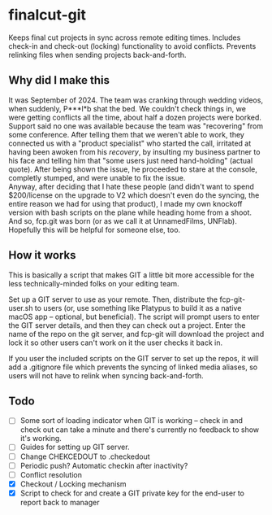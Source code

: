 # finalcut-git
Keeps final cut projects in sync across remote editing times.  Includes check-in and check-out (locking) functionality to avoid conflicts.
Prevents relinking files when sending projects back-and-forth.

## Why did I make this
It was September of 2024.  The team was cranking through wedding videos, when suddenly, P\*\*\*l\*b shat the bed.  We couldn't check things in, we were getting conflicts all the time, about half a dozen projects were borked.  Support said no one was available because the team was "recovering" from some conference.  After telling them that we weren't able to work, they connected us with a "product specialist" who started the call, irritated at having been awoken from his *recovery*, by insulting my business partner to his face and telling him that "some users just need hand-holding" (actual quote).  After being shown the issue, he proceeded to stare at the console, completly stumped, and were unable to fix the issue.   
Anyway, after deciding that I hate these people (and didn't want to spend $200/license on the upgrade to V2 which doesn't even do the syncing, the entire reason we had for using that product), I made my own knockoff version with bash scripts on the plane while heading home from a shoot.
And so, fcp.git was born (or as we call it at UnnamedFilms, UNFlab).  Hopefully this will be helpful for someone else, too.

## How it works
This is basically a script that makes GIT a little bit more accessible for the less technically-minded folks on your editing team.

Set up a GIT server to use as your remote.  Then, distribute the fcp-git-user.sh to users (or, use something like Platypus to build it as a native macOS app – optional, but beneficial).  The script will prompt users to enter the GIT server details, and then they can check out a project.  Enter the name of the repo on the git server, and fcp-git will download the project and lock it so other users can't work on it the user checks it back in.   

If you user the included scripts on the GIT server to set up the repos, it will add a .gitignore file which prevents the syncing of linked media aliases, so users will not have to relink when syncing back-and-forth.

## Todo
- [ ] Some sort of loading indicator when GIT is working – check in and check out can take a minute and there's currently no feedback to show it's working.
- [ ] Guides for setting up GIT server.
- [ ] Change CHEKCEDOUT to .checkedout
- [ ] Periodic push?  Automatic checkin after inactivity?
- [ ] Conflict resolution
- [X] Checkout / Locking mechanism
- [X] Script to check for and create a GIT private key for the end-user to report back to manager
